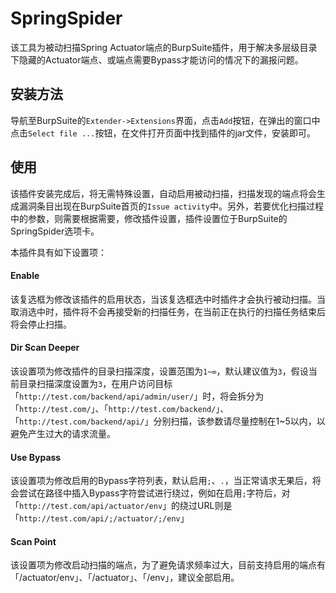 # SpringSpider

该工具为被动扫描Spring Actuator端点的BurpSuite插件，用于解决多层级目录下隐藏的Actuator端点、或端点需要Bypass才能访问的情况下的漏报问题。

## 安装方法

导航至BurpSuite的`Extender->Extensions`界面，点击`Add`按钮，在弹出的窗口中点击`Select file ...`按钮，在文件打开页面中找到插件的jar文件，安装即可。

## 使用

该插件安装完成后，将无需特殊设置，自动启用被动扫描，扫描发现的端点将会生成漏洞条目出现在BurpSuite首页的`Issue activity`中。另外，若要优化扫描过程中的参数，则需要根据需要，修改插件设置，插件设置位于BurpSuite的SpringSpider选项卡。

本插件具有如下设置项：

#### Enable

该复选框为修改该插件的启用状态，当该复选框选中时插件才会执行被动扫描。当取消选中时，插件将不会再接受新的扫描任务，在当前正在执行的扫描任务结束后将会停止扫描。

#### Dir Scan Deeper

该设置项为修改插件的目录扫描深度，设置范围为`1~∞`，默认建议值为`3`，假设当前目录扫描深度设置为`3`，在用户访问目标「`http://test.com/backend/api/admin/user/`」时，将会拆分为「`http://test.com/`」、「`http://test.com/backend/`」、「`http://test.com/backend/api/`」分别扫描，该参数请尽量控制在1~5以内，以避免产生过大的请求流量。

#### Use Bypass

该设置项为修改启用的Bypass字符列表，默认启用`;`、`.`，当正常请求无果后，将会尝试在路径中插入Bypass字符尝试进行绕过，例如在启用`;`字符后，对「`http://test.com/api/actuator/env`」的绕过URL则是「`http://test.com/api/;/actuator/;/env`」

#### Scan Point

该设置项为修改启动扫描的端点，为了避免请求频率过大，目前支持启用的端点有「/actuator/env」、「/actuator」、「/env」，建议全部启用。
